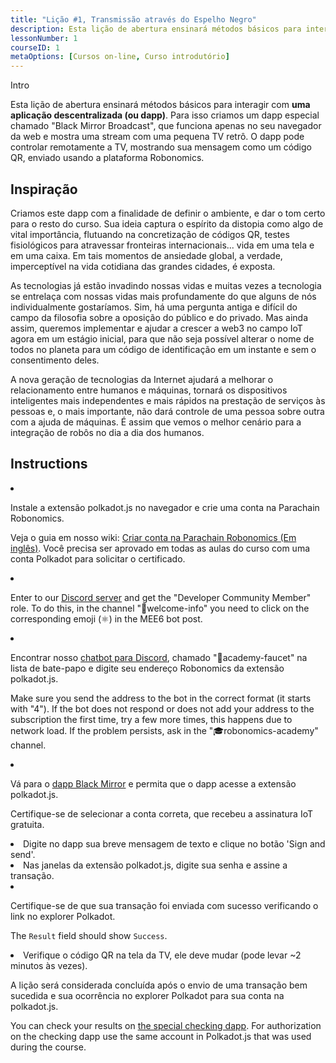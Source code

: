 ```yaml
---
title: "Lição #1, Transmissão através do Espelho Negro"
description: Esta lição de abertura ensinará métodos básicos para interagir com uma aplicação descentralizada (ou dapp).
lessonNumber: 1
courseID: 1
metaOptions: [Cursos on-line, Curso introdutório]
---
```


<section class="container__reg>

## Intro

Esta lição de abertura ensinará métodos básicos para interagir com **uma aplicação descentralizada (ou dapp)**. Para isso criamos um dapp especial chamado "Black Mirror Broadcast", que funciona apenas no seu navegador da web e mostra uma stream com uma pequena TV retrô. O dapp pode controlar remotamente a TV, mostrando sua mensagem como um código QR, enviado usando a plataforma Robonomics.

</section>

<section class="container__narrow">

## Inspiração

Criamos este dapp com a finalidade de definir o ambiente, e dar o tom certo para o resto do curso. Sua ideia captura o espírito da distopia como algo de vital importância, flutuando na concretização de códigos QR, testes fisiológicos para atravessar fronteiras internacionais... vida em uma tela e em uma caixa. Em tais momentos de ansiedade global, a verdade, imperceptível na vida cotidiana das grandes cidades, é exposta. 

As tecnologias já estão invadindo nossas vidas e muitas vezes a tecnologia se entrelaça com nossas vidas mais profundamente do que alguns de nós individualmente gostaríamos. Sim, há uma pergunta antiga e difícil do campo da filosofia sobre a oposição do público e do privado. Mas ainda assim, queremos implementar e ajudar a crescer a web3 no campo IoT agora em um estágio inicial, para que não seja possível alterar o nome de todos no planeta para um código de identificação em um instante e sem o consentimento deles. 

A nova geração de tecnologias da Internet ajudará a melhorar o relacionamento entre humanos e máquinas, tornará os dispositivos inteligentes mais independentes e mais rápidos na prestação de serviços às pessoas e, o mais importante, não dará controle de uma pessoa sobre outra com a ajuda de máquinas. É assim que vemos o melhor cenário para a integração de robôs no dia a dia dos humanos.

</section>

<section class="container__reg">

## Instructions

<List type="numbers">

<li>

Instale a extensão polkadot.js no navegador  e crie uma conta na Parachain Robonomics. 

Veja o guia em nosso wiki: [Criar conta na Parachain Robonomics (Em inglês)](https://wiki.robonomics.network/docs/create-account-in-dapp/). Você precisa ser aprovado em todas as aulas do curso com uma conta Polkadot para solicitar o certificado.

</li>

<li>

Enter to our [Discord server](https://discord.gg/xqDgG3EGm9) and get the "Developer Community Member" role. To do this, in the channel "👋welcome-info" you need to click on the corresponding emoji (⚛️) in the MEE6 bot post.

</li>

<li>

Encontrar nosso [chatbot para Discord](https://discord.com/channels/803947358492557312/944186892038053899), chamado "🚰academy-faucet" na lista de bate-papo e digite seu endereço Robonomics da extensão polkadot.js.

Make sure you send the address to the bot in the correct format (it starts with "4"). If the bot does not respond or does not add your address to the subscription the first time, try a few more times, this happens due to network load. If the problem persists, ask in the "🎓robonomics-academy" channel.

</li>

<li>

Vá para o [dapp Black Mirror](https://blackmirror.robonomics.academy) e permita que o dapp acesse a extensão polkadot.js. 

Certifique-se de selecionar a conta correta, que recebeu a assinatura IoT gratuita.

</li>

<li>
Digite no dapp sua breve mensagem de texto e clique no botão 'Sign and send'.
</li>

<li>
Nas janelas da extensão polkadot.js, digite sua senha e assine a transação. 
</li>

<li>

Certifique-se de que sua transação foi enviada com sucesso verificando o link no explorer Polkadot.

The <code>Result</code> field should show <code>Success</code>.

</li>

<li>
Verifique o código QR na tela da TV, ele deve mudar (pode levar ~2 minutos às vezes).
</li>
</List>
</section>

<Result>

A lição será considerada concluída após o envio de uma transação bem sucedida e sua ocorrência no explorer Polkadot para sua conta na polkadot.js.

You can check your results on [the special checking dapp](https://lk.robonomics.academy/). For authorization on the checking dapp use the same account in Polkadot.js that was used during the course.

</Result>
